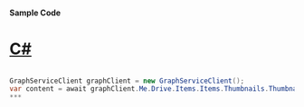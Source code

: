 #### Sample Code
# [C#](#tab/c-sharp)

```C#

GraphServiceClient graphClient = new GraphServiceClient();
var content = await graphClient.Me.Drive.Items.Items.Thumbnails.Thumbnails.{size}.Content.Request().GetAsync();
*** 

```